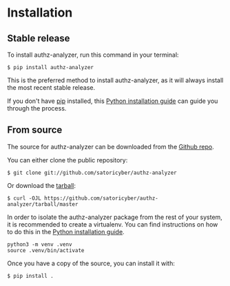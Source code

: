 # Installation

## Stable release

To install authz-analyzer, run this command in your
terminal:

``` console
$ pip install authz-analyzer
```

This is the preferred method to install authz-analyzer, as it will always install the most recent stable release.

If you don't have [pip][] installed, this [Python installation guide][]
can guide you through the process.

## From source

The source for authz-analyzer can be downloaded from
the [Github repo][].

You can either clone the public repository:

``` console
$ git clone git://github.com/satoricyber/authz-analyzer
```

Or download the [tarball][]:

``` console
$ curl -OJL https://github.com/satoricyber/authz-analyzer/tarball/master
```

In order to isolate the authz-analyzer package from the rest of your system, it is recommended to create a virtualenv. You can find instructions on how to do this in the [Python installation guide][].

```
python3 -m venv .venv
source .venv/bin/activate
```

Once you have a copy of the source, you can install it with:

``` console
$ pip install .
```

  [pip]: https://pip.pypa.io
  [Python installation guide]: http://docs.python-guide.org/en/latest/starting/installation/
  [Github repo]: https://github.com/%7B%7B%20cookiecutter.github_username%20%7D%7D/%7B%7B%20cookiecutter.project_slug%20%7D%7D
  [tarball]: https://github.com/%7B%7B%20cookiecutter.github_username%20%7D%7D/%7B%7B%20cookiecutter.project_slug%20%7D%7D/tarball/master
